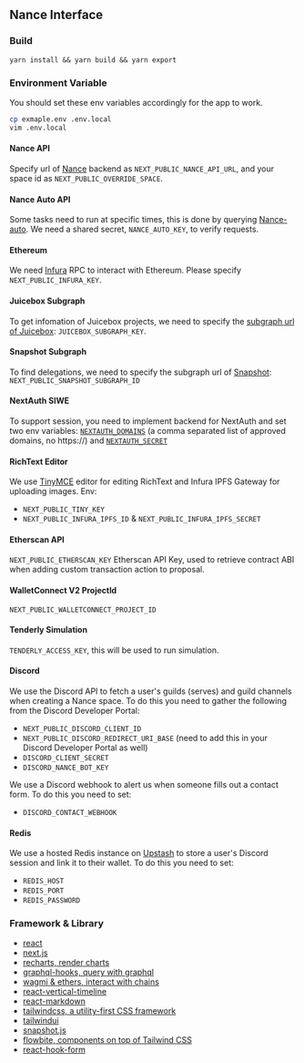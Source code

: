 ## Nance Interface

### Build

```
yarn install && yarn build && yarn export
```

### Environment Variable

You should set these env variables accordingly for the app to work.

```bash
cp exmaple.env .env.local
vim .env.local
```

#### Nance API

Specify url of [Nance](https://nance.app/) backend as `NEXT_PUBLIC_NANCE_API_URL`, and your space id as `NEXT_PUBLIC_OVERRIDE_SPACE`.

#### Nance Auto API

Some tasks need to run at specific times, this is done by querying [Nance-auto](https://github.com/nance-eth/nance-ts/blob/main/src/api/auto.ts). We need a shared secret, `NANCE_AUTO_KEY`, to verify requests.

#### Ethereum

We need [Infura](https://www.infura.io/) RPC to interact with Ethereum. Please specify `NEXT_PUBLIC_INFURA_KEY`.

#### Juicebox Subgraph

To get infomation of Juicebox projects, we need to specify the [subgraph url of Juicebox](https://docs.juicebox.money/dev/frontend/subgraph/): `JUICEBOX_SUBGRAPH_KEY`.

#### Snapshot Subgraph

To find delegations, we need to specify the subgraph url of [Snapshot](https://thegraph.com/hosted-service/subgraph/snapshot-labs/snapshot): `NEXT_PUBLIC_SNAPSHOT_SUBGRAPH_ID`

#### NextAuth SIWE

To support session, you need to implement backend for NextAuth and set two env variables: [`NEXTAUTH_DOMAINS`](https://next-auth.js.org/configuration/options#nextauth_url) (a comma separated list of approved domains, no https://) and [`NEXTAUTH_SECRET`](https://next-auth.js.org/configuration/options#nextauth_secret)

#### RichText Editor

We use [TinyMCE](https://www.tiny.cloud/) editor for editing RichText and Infura IPFS Gateway for uploading images.
Env: 
* `NEXT_PUBLIC_TINY_KEY`
* `NEXT_PUBLIC_INFURA_IPFS_ID` & `NEXT_PUBLIC_INFURA_IPFS_SECRET`

#### Etherscan API

`NEXT_PUBLIC_ETHERSCAN_KEY` Etherscan API Key, used to retrieve contract ABI when adding custom transaction action to proposal.

#### WalletConnect V2 ProjectId

`NEXT_PUBLIC_WALLETCONNECT_PROJECT_ID`

#### Tenderly Simulation

`TENDERLY_ACCESS_KEY`, this will be used to run simulation.

#### Discord

We use the Discord API to fetch a user's guilds (serves) and guild channels when creating a Nance space. To do this you need to gather the following from the Discord Developer Portal:
* `NEXT_PUBLIC_DISCORD_CLIENT_ID`
* `NEXT_PUBLIC_DISCORD_REDIRECT_URI_BASE` (need to add this in your Discord Developer Portal as well)
* `DISCORD_CLIENT_SECRET`
* `DISCORD_NANCE_BOT_KEY`

We use a Discord webhook to alert us when someone fills out a contact form. To do this you need to set:
* ``DISCORD_CONTACT_WEBHOOK``

#### Redis

We use a hosted Redis instance on [Upstash](https://upstash.com) to store a user's Discord session and link it to their wallet. To do this you need to set:
* `REDIS_HOST`
* `REDIS_PORT`
* `REDIS_PASSWORD`

### Framework & Library

* [react](https://github.com/facebook/react)
* [next.js](https://github.com/vercel/next.js)
* [recharts, render charts](https://github.com/recharts/recharts)
* [graphql-hooks, query with graphql](https://github.com/nearform/graphql-hooks)
* [wagmi & ethers, interact with chains](https://github.com/tmm/wagmi)
* [react-vertical-timeline](https://github.com/stephane-monnot/react-vertical-timeline)
* [react-markdown](https://github.com/remarkjs/react-markdown)
* [tailwindcss, a utility-first CSS framework](https://tailwindcss.com/)
* [tailwindui](https://tailwindui.com/)
* [snapshot.js](https://github.com/snapshot-labs/snapshot.js)
* [flowbite, components on top of Tailwind CSS](https://github.com/themesberg/flowbite-react)
* [react-hook-form](https://github.com/react-hook-form/react-hook-form)
